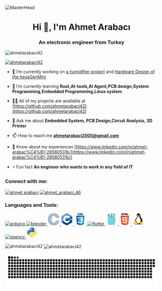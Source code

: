 ![MasterHead](https://static.vecteezy.com/system/resources/thumbnails/024/674/922/small_2x/close-up-of-electronic-circuit-board-technology-background-3d-rendering-generative-ai-free-photo.jpg)
<h1 align="center">Hi 👋, I'm Ahmet Arabacı</h1>
<h3 align="center">An electronic engineer from Turkey</h3>

<p align="left"> <img src="https://komarev.com/ghpvc/?username=ahmetarabaci42&label=Profile%20views&color=0e75b6&style=flat" alt="ahmetarabaci42" /> </p>

<p align="left"> <a href="https://github.com/ryo-ma/github-profile-trophy"><img src="https://github-profile-trophy.vercel.app/?username=ahmetarabaci42" alt="ahmetarabaci42" /></a> </p>

- 🔭 I’m currently working on [a humidifier project](https://github.com/comnalelectronics/ComNal_Manager) and [Hardware Design of the hexaGenMini](https://github.com/hTuneSys/hexaGenMini/tree/develop/hardware/hexaGenMini-v1)

- 🌱 I’m currently learning **Rust,AI-tools,AI Agent,PCB design,System Programming,Embedded Programming,Linux system**

- 👨‍💻 All of my projects are available at [https://github.com/ahmetarabaci42](https://github.com/ahmetarabaci42)

- 💬 Ask me about **Embedded System, PCB Design,Circuit Analysis, 3D Printer**

- 📫 How to reach me **ahmetarabaci2005@gmail.com**

- 📄 Know about my experiences [https://www.linkedin.com/in/ahmet-arabac%C4%B1-28580531b/](https://www.linkedin.com/in/ahmet-arabac%C4%B1-28580531b/)

- ⚡ Fun fact **An engineer who wants to work in any field of IT**

<h3 align="left">Connect with me:</h3>
<p align="left">
<a href="https://linkedin.com/in/ahmet arabacı" target="blank"><img align="center" src="https://raw.githubusercontent.com/rahuldkjain/github-profile-readme-generator/master/src/images/icons/Social/linked-in-alt.svg" alt="ahmet arabacı" height="30" width="40" /></a>
<a href="https://instagram.com/ahmet_arabaci_46" target="blank"><img align="center" src="https://raw.githubusercontent.com/rahuldkjain/github-profile-readme-generator/master/src/images/icons/Social/instagram.svg" alt="ahmet_arabaci_46" height="30" width="40" /></a>
</p>

<h3 align="left">Languages and Tools:</h3>
<p align="left"> <a href="https://www.arduino.cc/" target="_blank" rel="noreferrer"> <img src="https://cdn.worldvectorlogo.com/logos/arduino-1.svg" alt="arduino" width="40" height="40"/> </a> <a href="https://www.blender.org/" target="_blank" rel="noreferrer"> <img src="https://download.blender.org/branding/community/blender_community_badge_white.svg" alt="blender" width="40" height="40"/> </a> <a href="https://www.cprogramming.com/" target="_blank" rel="noreferrer"> <img src="https://raw.githubusercontent.com/devicons/devicon/master/icons/c/c-original.svg" alt="c" width="40" height="40"/> </a> <a href="https://www.w3schools.com/cpp/" target="_blank" rel="noreferrer"> <img src="https://raw.githubusercontent.com/devicons/devicon/master/icons/cplusplus/cplusplus-original.svg" alt="cplusplus" width="40" height="40"/> </a> <a href="https://www.w3schools.com/css/" target="_blank" rel="noreferrer"> <img src="https://raw.githubusercontent.com/devicons/devicon/master/icons/css3/css3-original-wordmark.svg" alt="css3" width="40" height="40"/> </a> <a href="https://flutter.dev" target="_blank" rel="noreferrer"> <img src="https://www.vectorlogo.zone/logos/flutterio/flutterio-icon.svg" alt="flutter" width="40" height="40"/> </a> <a href="https://golang.org" target="_blank" rel="noreferrer"> <img src="https://raw.githubusercontent.com/devicons/devicon/master/icons/go/go-original.svg" alt="go" width="40" height="40"/> </a> <a href="https://www.w3.org/html/" target="_blank" rel="noreferrer"> <img src="https://raw.githubusercontent.com/devicons/devicon/master/icons/html5/html5-original-wordmark.svg" alt="html5" width="40" height="40"/> </a> <a href="https://www.linux.org/" target="_blank" rel="noreferrer"> <img src="https://raw.githubusercontent.com/devicons/devicon/master/icons/linux/linux-original.svg" alt="linux" width="40" height="40"/> </a> <a href="https://opencv.org/" target="_blank" rel="noreferrer"> <img src="https://www.vectorlogo.zone/logos/opencv/opencv-icon.svg" alt="opencv" width="40" height="40"/> </a> <a href="https://www.python.org" target="_blank" rel="noreferrer"> <img src="https://raw.githubusercontent.com/devicons/devicon/master/icons/python/python-original.svg" alt="python" width="40" height="40"/> </a> </p>

<p><img align="left" src="https://github-readme-stats.vercel.app/api/top-langs?username=ahmetarabaci42&show_icons=true&locale=en&layout=compact" alt="ahmetarabaci42" /></p>

<p>&nbsp;<img align="center" src="https://github-readme-stats.vercel.app/api?username=ahmetarabaci42&show_icons=true&locale=en" alt="ahmetarabaci42" /></p>




![snake gif](https://github.com/ahmetarabaci42/ahmetarabaci42/blob/output/github-snake-dark.svg)

